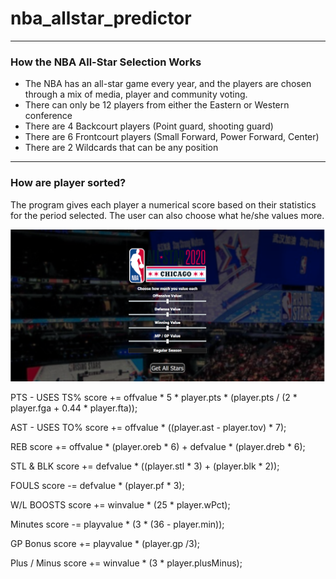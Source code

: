 # nba_allstar_predictor

--------------------------------------
### How the NBA All-Star Selection Works

* The NBA has an all-star game every year, and the players are chosen through a mix of media, player and community voting.
* There can only be 12 players from either the Eastern or Western conference
* There are 4 Backcourt players (Point guard, shooting guard)
* There are 6 Frontcourt players (Small Forward, Power Forward, Center)
* There are 2 Wildcards that can be any position

--------------------------------------

### How are player sorted?
The program gives each player a numerical score based on their statistics for the period selected.
The user can also choose what he/she values more.

![Value selector](/images_readme/mainscreen.png)

  PTS - USES TS%
    score += offvalue * 5 * player.pts * (player.pts / (2 * player.fga + 0.44 * player.fta));

  AST - USES TO%
    score += offvalue * ((player.ast - player.tov) * 7);

  REB
    score += offvalue * (player.oreb * 6) + defvalue * (player.dreb * 6);

  STL & BLK
    score += defvalue * ((player.stl * 3) + (player.blk * 2));

  FOULS
    score -= defvalue * (player.pf * 3);

   W/L BOOSTS
    score += winvalue * (25 * player.wPct);

   Minutes
    score -= playvalue * (3 * (36 - player.min));

   GP Bonus
    score += playvalue * (player.gp /3);

   Plus / Minus
    score += winvalue * (3 * player.plusMinus);
